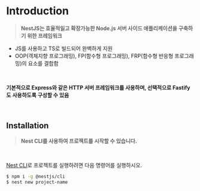 # Introduction

> **NestJS는 효율적일고 확장가능한 Node.js 서버 사이드 애플리케이션을 구축하기 위한 프레임워크**
>
- JS를 사용하고 TS로 빌드되어 완벽하게 지원
- OOP(객체지향 프로그래밍), FP(함수형 프로그래밍), FRP(함수형 반응형 프로그래밍)의 요소를 결합함

<br>

**기본적으로 Express와 같은 HTTP 서버 프레임워크를 사용하며, 선택적으로 Fastify도 사용하도록 구성할 수 있음**

<br>


## Installation


> **Nest CLI를 사용하여 프로젝트를 시작할 수 있습니다.**
>


<br>

[Nest CLI](https://www.notion.so/CLI-1cb357c44e5680dab2baeb0ac91cf40f?pvs=21)로 프로젝트를 실행하려면 다음 명령어를 실행하시오.

```bash
$ npm i -g @nestjs/cli
$ nest new project-name
```

